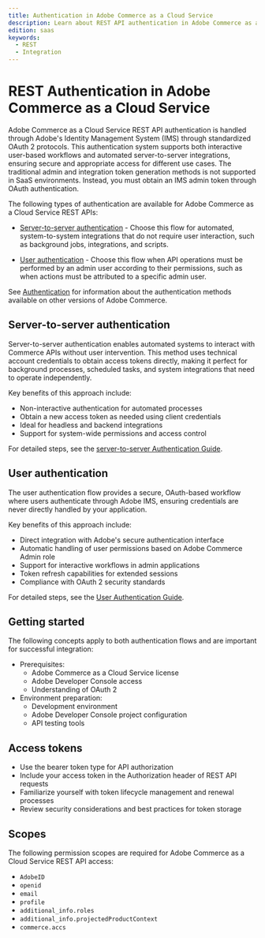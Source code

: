 ```yaml
---
title: Authentication in Adobe Commerce as a Cloud Service
description: Learn about REST API authentication in Adobe Commerce as a Cloud Service.
edition: saas
keywords:
  - REST
  - Integration
---
```


# REST Authentication in Adobe Commerce as a Cloud Service

Adobe Commerce as a Cloud Service REST API authentication is handled through Adobe's Identity Management System (IMS) through standardized OAuth 2 protocols. This authentication system supports both interactive user-based workflows and automated server-to-server integrations, ensuring secure and appropriate access for different use cases. The traditional admin and integration token generation methods is not supported in SaaS environments. Instead, you must obtain an IMS admin token through OAuth authentication.

The following types of authentication are available for Adobe Commerce as a Cloud Service REST APIs:

- [Server-to-server authentication](#server-to-server-authentication) - Choose this flow for automated, system-to-system integrations that do not require user interaction, such as background jobs, integrations, and scripts.

- [User authentication](#user-authentication) - Choose this flow when API operations must be performed by an admin user according to their permissions, such as when actions must be attributed to a specific admin user.

See [Authentication](./authentication.md) for information about the authentication methods available on other versions of Adobe Commerce.

## Server-to-server authentication

Server-to-server authentication enables automated systems to interact with Commerce APIs without user intervention. This method uses technical account credentials to obtain access tokens directly, making it perfect for background processes, scheduled tasks, and system integrations that need to operate independently.

Key benefits of this approach include:

- Non-interactive authentication for automated processes
- Obtain a new access token as needed using client credentials
- Ideal for headless and backend integrations
- Support for system-wide permissions and access control

For detailed steps, see the [server-to-server Authentication Guide](./server-to-server.md).

## User authentication

The user authentication flow provides a secure, OAuth-based workflow where users authenticate through Adobe IMS, ensuring credentials are never directly handled by your application.

Key benefits of this approach include:

- Direct integration with Adobe's secure authentication interface
- Automatic handling of user permissions based on Adobe Commerce Admin role
- Support for interactive workflows in admin applications
- Token refresh capabilities for extended sessions
- Compliance with OAuth 2 security standards

For detailed steps, see the [User Authentication Guide](./user.md).

## Getting started

The following concepts apply to both authentication flows and are important for successful integration:

- Prerequisites:
  - Adobe Commerce as a Cloud Service license
  - Adobe Developer Console access
  - Understanding of OAuth 2
- Environment preparation:
  - Development environment
  - Adobe Developer Console project configuration
  - API testing tools

## Access tokens

- Use the bearer token type for API authorization
- Include your access token in the Authorization header of REST API requests
- Familiarize yourself with token lifecycle management and renewal processes
- Review security considerations and best practices for token storage

## Scopes

The following permission scopes are required for Adobe Commerce as a Cloud Service REST API access:

- `AdobeID`
- `openid`
- `email`
- `profile`
- `additional_info.roles`
- `additional_info.projectedProductContext`
- `commerce.accs`
